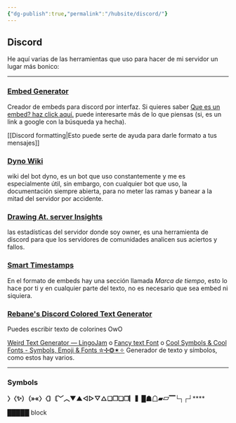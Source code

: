 ```yaml
---
{"dg-publish":true,"permalink":"/hubsite/discord/"}
---
```


## Discord

He aquí varias de las herramientas que uso para hacer de mi servidor un lugar más bonico:

___ 
### [Embed Generator](https://message.style/)
Creador de embeds para discord por interfaz. Si quieres saber [Que es un embed? haz click aquí.](https://www.google.com/search?q=que+es+un+embed+en+discord) puede interesarte más de lo que piensas (si, es un link a google con la búsqueda ya hecha).

[[Discord formatting|Esto puede serte de ayuda para darle formato a tus mensajes]]

### [Dyno Wiki](https://wiki.dyno.gg/en/modules/autoroles)

wiki del bot dyno, es un bot que uso constantemente y me es especialmente útil, sin embargo, con cualquier bot que uso, la documentación siempre abierta, para no meter las ramas y banear a la mitad del servidor por accidente.

### [Drawing At. server Insights](https://discord.com/developers/servers/822567125095940147/analytics/)
las estadísticas del servidor donde soy owner, es una herramienta de discord para que los servidores de comunidades analicen sus aciertos y fallos.

### [Smart Timestamps](https://hammertime.cyou/)
En el formato de embeds hay una sección llamada *Marca de tiempo*, esto lo hace por ti y en cualquier parte del texto, no es necesario que sea embed ni siquiera.
	
### [Rebane's Discord Colored Text Generator](https://rebane2001.com/discord-colored-text-generator/)
Puedes escribir texto de colorines OwO

[Weird Text Generator ― LingoJam](https://lingojam.com/WeirdTextGenerator) o [Fancy text Font](https://fancy-text.net/es/change-font-generator.php) o [Cool Symbols & Cool Fonts - Symbols, Emoji & Fonts ✮✢❂✶✧](https://coolsymbol.com/)
Generador de texto y símbolos, como estos hay varios.

---

### Symbols 

**〉〈✨）（»«〉〈〙〘﹀︿▼▲◁▷▽△❏❒❑❐▏▍█☗☖▰▱▔└┐┌┘******

█████ block 



